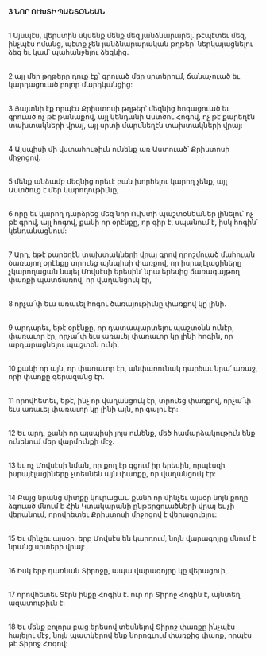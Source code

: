 **3 ՆՈՐ ՈՒԽՏԻ ՊԱՇՏՕՆԵԱՆ**

\
1 Այսպէս, վերստին սկսենք մենք մեզ յանձնարարել. թէպէտեւ մեզ, ինչպէս ոմանց, պէտք չեն յանձնարարական թղթեր՝ ներկայացնելու ձեզ եւ կամ՝ պահանջելու ձեզնից.

\
2 այլ մեր թղթերը դուք էք՝ գրուած մեր սրտերում, ճանաչուած եւ կարդացուած բոլոր մարդկանցից:

\
3 Յայտնի էք որպէս Քրիստոսի թղթեր՝ մեզնից հոգացուած եւ գրուած ոչ թէ թանաքով, այլ կենդանի Աստծու Հոգով, ոչ թէ քարեղէն տախտակների վրայ, այլ սրտի մարմնեղէն տախտակների վրայ:

\
4 Այսպիսի մի վստահութիւն ունենք առ Աստուած՝ Քրիստոսի միջոցով.

\
5 մենք անձամբ մեզնից որեւէ բան խորհելու կարող չենք, այլ Աստծուց է մեր կարողութիւնը,

\
6 որը եւ կարող դարձրեց մեզ նոր Ուխտի պաշտօնեաներ լինելու՝ ոչ թէ գրով, այլ հոգով, քանի որ օրէնքը, որ գիր է, սպանում է, իսկ հոգին՝ կենդանացնում:

\
7 Արդ, եթէ քարեղէն տախտակների վրայ գրով դրոշմուած մահուան ծառայող օրէնքը տրուեց այնպիսի փառքով, որ իսրայէլացիները չկարողացան նայել Մովսէսի երեսին՝ նրա երեսից ճառագայթող փառքի պատճառով, որ վաղանցուկ էր,

\
8 որչա՜փ եւս առաւել հոգու ծառայութիւնը փառքով կը լինի.

\
9 արդարեւ, եթէ օրէնքը, որ դատապարտելու պաշտօնն ունէր, փառաւոր էր, որչա՜փ եւս առաւել փառաւոր կը լինի հոգին, որ արդարացնելու պաշտօն ունի.

\
10 քանի որ այն, որ փառաւոր էր, անփառունակ դարձաւ նրա՛ առաջ, որի փառքը գերազանց էր.

\
11 որովհետեւ, եթէ, ինչ որ վաղանցուկ էր, տրուեց փառքով, որչա՜փ եւս առաւել փառաւոր կը լինի այն, որ գալու էր:

\
12 Եւ արդ, քանի որ այսպիսի յոյս ունենք, մեծ համարձակութիւն ենք ունենում մեր վարմունքի մէջ.

\
13 եւ ոչ Մովսէսի նման, որ քող էր գցում իր երեսին, որպէսզի իսրայէլացիները չտեսնեն այն փառքը, որ վաղանցուկ էր:

\
14 Բայց նրանց միտքը կուրացաւ. քանի որ մինչեւ այսօր նոյն քողը ձգուած մնում է Հին Կտակարանի ընթերցուածների վրայ եւ չի վերանում, որովհետեւ Քրիստոսի միջոցով է վերացուելու:

\
15 Եւ մինչեւ այսօր, երբ Մովսէս են կարդում, նոյն վարագոյրը մնում է նրանց սրտերի վրայ:

\
16 Իսկ երբ դառնան Տիրոջը, ապա վարագոյրը կը վերացուի,

\
17 որովհետեւ Տէրն ինքը Հոգին է. ուր որ Տիրոջ Հոգին է, այնտեղ ազատութիւն է:

\
18 Եւ մենք բոլորս բաց երեսով տեսնելով Տիրոջ փառքը ինչպէս հայելու մէջ, նոյն պատկերով ենք նորոգւում փառքից փառք, որպէս թէ Տիրոջ Հոգով:
